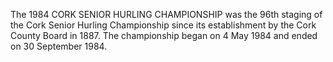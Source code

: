 The 1984 CORK SENIOR HURLING CHAMPIONSHIP was the 96th staging of the Cork Senior Hurling Championship since its establishment by the Cork County Board in 1887. The championship began on 4 May 1984 and ended on 30 September 1984.

